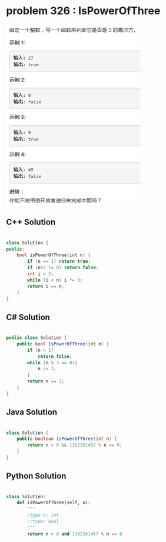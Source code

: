 
# problem 326 : IsPowerOfThree

<img src="https://github.com/Peefy/PeefyLeetCode/blob/master/doc/301-400/326.IsPowerOfThree/problem.png"/>

## C++ Solution

```c++

class Solution {
public:
    bool isPowerOfThree(int n) {
        if (n == 1) return true;
        if (n%3 != 0) return false;
        int i = 3;
        while (i < n) i *= 3;
        return i == n;
    }
}

```

## C# Solution

```csharp

public class Solution {
    public bool IsPowerOfThree(int n) {
        if (n < 1)
            return false;
        while (n % 3 == 0){ 
            n /= 3;
        }
        return n == 1;
    }
}

```

## Java Solution

```java

class Solution {
    public boolean isPowerOfThree(int n) {
        return n > 0 && 1162261467 % n == 0;
    }
}

```

## Python Solution

```python

class Solution:
    def isPowerOfThree(self, n):
        """
        :type n: int
        :rtype: bool
        """
        return n > 0 and 1162261467 % n == 0

```




